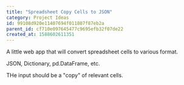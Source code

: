 ```yaml
---
title: "Spreadsheet Copy Cells to JSON"
category: Project Ideas
id: 99108d920e11407694f011807f87eb2a
parent_id: cf710e097645477c9695efb32f07de22
created_at: 1588602611351
---
```


A little web app that will convert spreadsheet cells to various format.

JSON, Dictionary, pd.DataFrame, etc.

THe input should be a "copy" of relevant cells.
                